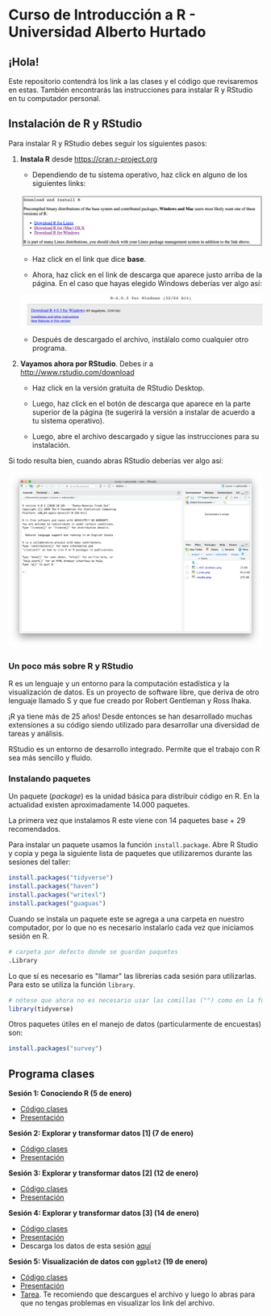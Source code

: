 # Curso de Introducción a R - Universidad Alberto Hurtado

## ¡Hola!

Este repositorio contendrá los link a las clases y el código que revisaremos en estas. También encontrarás las instrucciones para instalar R y RStudio en tu computador personal.

## Instalación de R y RStudio

Para instalar R y RStudio debes seguir los siguientes pasos:

1. **Instala R** desde <https://cran.r-project.org>

   + Dependiendo de tu sistema operativo, haz click en alguno de los siguientes links:
   
   ![](https://github.com/vcanalesg/curso-r-uahurtado/raw/main/images/r_cran.png)

   + Haz click en el link que dice **base**.

   + Ahora, haz click en el link de descarga que aparece justo arriba de la página. En el caso que hayas elegido Windows deberías ver algo así:
   
   ![](https://github.com/vcanalesg/curso-r-uahurtado/raw/main/images/r_403_windows.png)

   + Después de descargado el archivo, instálalo como cualquier otro programa.
   


2. **Vayamos ahora por RStudio**. Debes ir a <http://www.rstudio.com/download>

   + Haz click en la versión gratuita de RStudio Desktop.

   + Luego, haz click en el botón de descarga que aparece en la parte superior de la página (te sugerirá la versión a instalar de acuerdo a tu sistema operativo).

   + Luego, abre el archivo descargado y sigue las instrucciones para su instalación.

Si todo resulta bien, cuando abras RStudio deberías ver algo así:

![](https://github.com/vcanalesg/curso-r-uahurtado/raw/main/images/rstudio.png)

### Un poco más sobre R y RStudio

R es un lenguaje y un entorno para la computación estadística y la visualización de datos. Es un proyecto de software libre, que deriva de otro lenguaje llamado S y que fue creado por Robert Gentleman y Ross Ihaka.

¡R ya tiene más de 25 años! Desde entonces se han desarrollado muchas extensiones a su código siendo utilizado para desarrollar una diversidad de tareas y análisis.

RStudio es un entorno de desarrollo integrado. Permite que el trabajo con R sea más sencillo y fluido.

### Instalando paquetes

Un paquete (*package*) es la unidad básica para distribuir código en R. En la actualidad existen aproximadamente 14.000 paquetes.

La primera vez que instalamos R este viene con 14 paquetes base + 29 recomendados.

Para instalar un paquete usamos la función `install.package`. Abre R Studio y copia y pega la siguiente lista de paquetes que utilizaremos durante las sesiones del taller:

```r
install.packages("tidyverse")
install.packages("haven")
install.packages("writexl")
install.packages("guaguas")
```

Cuando se instala un paquete este se agrega a una carpeta en nuestro computador, por lo que no es necesario instalarlo cada vez que iniciamos sesión en R.

```r
# carpeta por defecto donde se guardan paquetes
.Library
```

Lo que sí es necesario es "llamar" las librerías cada sesión para utilizarlas. Para esto se utiliza la función `library`.

```r
# nótese que ahora no es necesario usar las comillas ("") como en la función de instalación
library(tidyverse)
```

Otros paquetes útiles en el manejo de datos (particularmente de encuestas) son:

```r
install.packages("survey")
```

## Programa clases

**Sesión 1: Conociendo R (5 de enero)**

- [Código clases](https://www.dropbox.com/s/aadn8bxg52k7o3t/codigo_en_vivo1.R?dl=0)
- [Presentación](https://docs.google.com/presentation/d/1DjiBGWrG97MHoUhYIrrLye1mkZ7ywTv4hxJHSs78Dts/edit?usp=sharing)

**Sesión 2: Explorar y transformar datos [1] (7 de enero)**

- [Código clases](https://www.dropbox.com/s/99fgge25z26wcor/codigo_en_vivo2.R?dl=0)
- [Presentación](https://docs.google.com/presentation/d/1GJte1ydCbeRgZXKQZc4enDiFANXdPDIcZKHNOKINNsM/edit?usp=sharing)

**Sesión 3: Explorar y transformar datos [2] (12 de enero)**

- [Código clases](https://www.dropbox.com/s/3une6lc86umfdyq/codigo_en_vivo3.R?dl=0)
- [Presentación](https://docs.google.com/presentation/d/1Q5vGumuRNWQmI1chkh1-hy8tCaE2HXoMDP-tOCLFAXE/edit?usp=sharing)

**Sesión 4: Explorar y transformar datos [3] (14 de enero)**

- [Código clases](https://www.dropbox.com/s/vzqsoj6s15jkay5/codigo_en_vivo4.R?dl=0)
- [Presentación](https://docs.google.com/presentation/d/1RbIUnSmXZ337W1eXDGfLuihxw_ITBuW12EJQMX4Tgx8/edit?usp=sharing)
- Descarga los datos de esta sesión [aquí](https://www.dropbox.com/s/b8jtec5q0dkfsk5/datos_sesion4.xlsx?dl=0)

**Sesión 5: Visualización de datos con `ggplot2` (19 de enero)**

- [Código clases](https://www.dropbox.com/s/b8v84yc2zkbktkn/codigo_en_vivo5.R?dl=0)
- [Presentación](https://docs.google.com/presentation/d/1Ojp2tpzjY_GZLkuftEnEae0soPSzfGMMNZmp_vd328c/edit?usp=sharing)
- [Tarea](https://www.dropbox.com/s/5prwzsbczle8znb/practica-intro-R.html?dl=0). Te recomiendo que descargues el archivo y luego lo abras para que no tengas problemas en visualizar los link del archivo.
